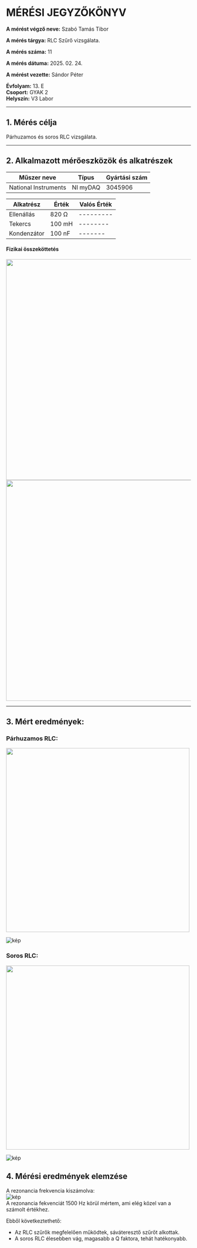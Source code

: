 
# MÉRÉSI JEGYZŐKÖNYV

**A mérést végző neve:** Szabó Tamás Tibor

**A mérés tárgya:** RLC Szűrő vizsgálata.

**A mérés száma:** 11

**A mérés dátuma:** 2025. 02. 24.

**A mérést vezette:** Sándor Péter  

**Évfolyam:** 13. E  
**Csoport:** GYAK 2  
**Helyszín:** V3 Labor 

---

## 1. Mérés célja

Párhuzamos és soros RLC vizsgálata.

---

## 2. Alkalmazott mérőeszközök és alkatrészek


| Műszer neve          | Típus | Gyártási szám |
| ---------------------| ------| ------------- |
| National Instruments | NI myDAQ  |  3045906  |

| Alkatrész | Érték | Valós Érték |
| -----------| ------| ---------  |
| Ellenállás | 820 Ω  | --------- |
| Tekercs    | 100 mH  | -------- |
| Kondenzátor | 100 nF | ------- |


#### Fizikai összeköttetés

<img src="https://github.com/user-attachments/assets/485a1104-2e67-4793-b290-3d76b4616d90" width="600">
<img src="https://github.com/user-attachments/assets/4bd4b4c5-809c-4bb8-a7d9-98bba01813cf" width="600">

---

## 3. Mért eredmények:

### Párhuzamos RLC: <br>

<img src="https://github.com/user-attachments/assets/f2acb306-cfe1-4483-b96e-02e823de1635" width="500">

![kép](https://github.com/user-attachments/assets/80dcc1a5-64e1-4632-8620-7a2e74fdadfe)

### Soros RLC: <br>

<img src="https://github.com/user-attachments/assets/de875b1f-0f17-4ddb-94c3-51889e5b7717" width="500">

![kép](https://github.com/user-attachments/assets/75d56dc2-6c59-479f-b2e4-f8ba2162ca98)

## 4. Mérési eredmények elemzése

A rezonancia frekvencia kiszámolva:
<br>
![kép](https://github.com/user-attachments/assets/bc07beeb-5b9b-4e07-a3d4-0ada179fefcd)
<br>
A rezonancia fekvenciát 1500 Hz körül mértem, ami elég közel van a számolt értékhez.

Ebből következtethető:
<br>
- Az RLC szűrők megfelelően működtek, sáváteresztő szűrőt alkottak.
- A soros RLC élesebben vág, magasabb a Q faktora, tehát hatékonyabb.
